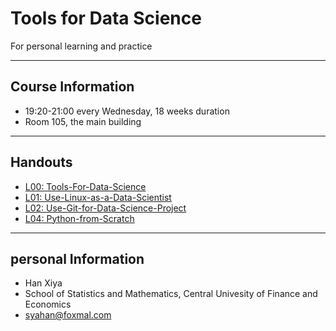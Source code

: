 # Tools for Data Science
For personal learning and practice
- - - - - -
## Course Information
* 19:20-21:00 every Wednesday, 18 weeks duration
* Room 105, the main building
- - - - - - 
## Handouts
* [L00: Tools-For-Data-Science](https://github.com/feng-li/tools-for-data-science/blob/master/L00-Tools-For-Data-Science/L00-Tools-For-Data-Science.pdf)
* [L01: Use-Linux-as-a-Data-Scientist](https://github.com/feng-li/tools-for-data-science/tree/master/L01-Use-Linux-as-a-Data-Scientist)
* [L02: Use-Git-for-Data-Science-Project](https://github.com/feng-li/tools-for-data-science/tree/master/L02-Use-Git-for-Data-Science-Project)
* [L04: Python-from-Scratch](https://github.com/feng-li/tools-for-data-science/tree/master/L03-Python-from-Scratch)
- - - - - -
## personal Information
* Han Xiya
* School of Statistics and Mathematics, Central Univesity of Finance and Economics
* syahan@foxmal.com

